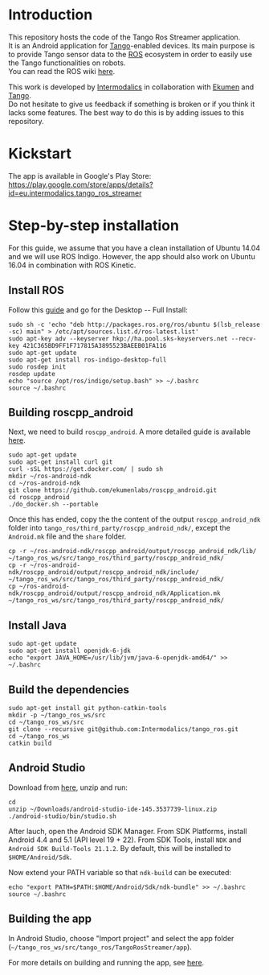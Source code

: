 # Introduction
This repository hosts the code of the Tango Ros Streamer application.  
It is an Android application for [Tango](https://get.google.com/tango/)-enabled devices.
Its main purpose is to provide Tango sensor data to the [ROS](http://wiki.ros.org/) ecosystem in order to easily use the Tango functionalities on robots.  
You can read the ROS wiki [here](http://wiki.ros.org/tango_ros_streamer).

This work is developed by [Intermodalics](http://www.intermodalics.eu/) in collaboration with [Ekumen](http://www.ekumenlabs.com/) and [Tango]().  
Do not hesitate to give us feedback if something is broken or if you think it lacks some features. The best way to do this is by adding issues to this repository.

# Kickstart
The app is available in Google's Play Store: https://play.google.com/store/apps/details?id=eu.intermodalics.tango_ros_streamer

# Step-by-step installation
For this guide, we assume that you have a clean installation of Ubuntu 14.04 and we will use ROS Indigo. However, the app should also work on Ubuntu 16.04 in combination with ROS Kinetic.

## Install ROS
Follow this [guide](http://wiki.ros.org/indigo/Installation/Ubuntu) and go for the Desktop -- Full Install:

```
sudo sh -c 'echo "deb http://packages.ros.org/ros/ubuntu $(lsb_release -sc) main" > /etc/apt/sources.list.d/ros-latest.list'
sudo apt-key adv --keyserver hkp://ha.pool.sks-keyservers.net --recv-key 421C365BD9FF1F717815A3895523BAEEB01FA116
sudo apt-get update
sudo apt-get install ros-indigo-desktop-full
sudo rosdep init
rosdep update
echo "source /opt/ros/indigo/setup.bash" >> ~/.bashrc
source ~/.bashrc
```

## Building roscpp_android
Next, we need to build ```roscpp_android```. A more detailed guide is available [here](http://wiki.ros.org/android_ndk/Tutorials/BuildingNativeROSPackages).

```
sudo apt-get update
sudo apt-get install curl git
curl -sSL https://get.docker.com/ | sudo sh
mkdir ~/ros-android-ndk
cd ~/ros-android-ndk
git clone https://github.com/ekumenlabs/roscpp_android.git
cd roscpp_android
./do_docker.sh --portable
```

Once this has ended, copy the the content of the output ```roscpp_android_ndk``` folder into ```tango_ros/third_party/roscpp_android_ndk/```, except the ```Android.mk``` file and the ```share``` folder.

```
cp -r ~/ros-android-ndk/roscpp_android/output/roscpp_android_ndk/lib/ ~/tango_ros_ws/src/tango_ros/third_party/roscpp_android_ndk/
cp -r ~/ros-android-ndk/roscpp_android/output/roscpp_android_ndk/include/ ~/tango_ros_ws/src/tango_ros/third_party/roscpp_android_ndk/
cp ~/ros-android-ndk/roscpp_android/output/roscpp_android_ndk/Application.mk ~/tango_ros_ws/src/tango_ros/third_party/roscpp_android_ndk/
```

## Install Java 
```
sudo apt-get update
sudo apt-get install openjdk-6-jdk
echo "export JAVA_HOME=/usr/lib/jvm/java-6-openjdk-amd64/" >> ~/.bashrc
```

## Build the dependencies
```
sudo apt-get install git python-catkin-tools
mkdir -p ~/tango_ros_ws/src
cd ~/tango_ros_ws/src
git clone --recursive git@github.com:Intermodalics/tango_ros.git
cd ~/tango_ros_ws
catkin build
```  

## Android Studio
Download from [here](https://developer.android.com/studio/index.html), unzip and run:

```
cd
unzip ~/Downloads/android-studio-ide-145.3537739-linux.zip
./android-studio/bin/studio.sh
```

After lauch, open the Android SDK Manager. From SDK Platforms, install Android 4.4 and 5.1 (API level 19 + 22). From SDK Tools, install `NDK` and `Android SDK Build-Tools 21.1.2`. By default, this will be installed to ```$HOME/Android/Sdk```. 

Now extend your PATH variable so that ```ndk-build``` can be executed:
```
echo "export PATH=$PATH:$HOME/Android/Sdk/ndk-bundle" >> ~/.bashrc
source ~/.bashrc
```

## Building the app
In Android Studio, choose "Import project" and select the app folder (```~/tango_ros_ws/src/tango_ros/TangoRosStreamer/app```).

For more details on building and running the app, see [here](https://github.com/Intermodalics/tango_ros/blob/master/TangoRosStreamer/README.md).  
